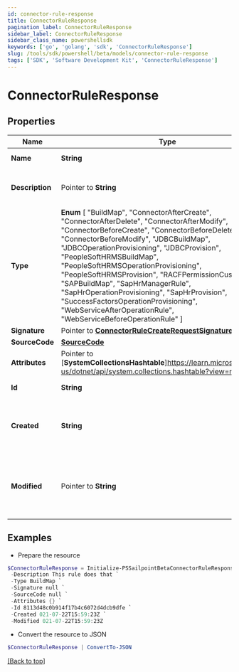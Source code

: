 ```yaml
---
id: connector-rule-response
title: ConnectorRuleResponse
pagination_label: ConnectorRuleResponse
sidebar_label: ConnectorRuleResponse
sidebar_class_name: powershellsdk
keywords: ['go', 'golang', 'sdk', 'ConnectorRuleResponse'] 
slug: /tools/sdk/powershell/beta/models/connector-rule-response
tags: ['SDK', 'Software Development Kit', 'ConnectorRuleResponse']
---
```



# ConnectorRuleResponse

## Properties

Name | Type | Description | Notes
------------ | ------------- | ------------- | -------------
**Name** |  **String** | the name of the rule | 
**Description** |  Pointer to **String** | a description of the rule&#39;s purpose | [optional] 
**Type** |   **Enum** [  "BuildMap",    "ConnectorAfterCreate",    "ConnectorAfterDelete",    "ConnectorAfterModify",    "ConnectorBeforeCreate",    "ConnectorBeforeDelete",    "ConnectorBeforeModify",    "JDBCBuildMap",    "JDBCOperationProvisioning",    "JDBCProvision",    "PeopleSoftHRMSBuildMap",    "PeopleSoftHRMSOperationProvisioning",    "PeopleSoftHRMSProvision",    "RACFPermissionCustomization",    "SAPBuildMap",    "SapHrManagerRule",    "SapHrOperationProvisioning",    "SapHrProvision",    "SuccessFactorsOperationProvisioning",    "WebServiceAfterOperationRule",    "WebServiceBeforeOperationRule" ] | the type of rule | 
**Signature** |  Pointer to [**ConnectorRuleCreateRequestSignature**](connector-rule-create-request-signature) |  | [optional] 
**SourceCode** |  [**SourceCode**](source-code) |  | 
**Attributes** |  Pointer to [**SystemCollectionsHashtable**]https://learn.microsoft.com/en-us/dotnet/api/system.collections.hashtable?view=net-8.0 | a map of string to objects | [optional] 
**Id** |  **String** | the ID of the rule | 
**Created** |  **String** | an ISO 8601 UTC timestamp when this rule was created | 
**Modified** |  Pointer to **String** | an ISO 8601 UTC timestamp when this rule was last modified | [optional] 

## Examples

- Prepare the resource
```powershell
$ConnectorRuleResponse = Initialize-PSSailpointBetaConnectorRuleResponse  -Name WebServiceBeforeOperationRule `
 -Description This rule does that `
 -Type BuildMap `
 -Signature null `
 -SourceCode null `
 -Attributes {} `
 -Id 8113d48c0b914f17b4c6072d4dcb9dfe `
 -Created 021-07-22T15:59:23Z `
 -Modified 021-07-22T15:59:23Z
```

- Convert the resource to JSON
```powershell
$ConnectorRuleResponse | ConvertTo-JSON
```


[[Back to top]](#) 

